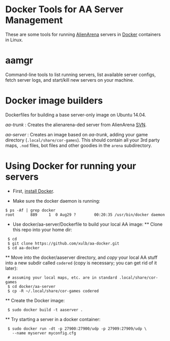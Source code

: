 Docker Tools for AA Server Management
=====================================

These are some tools for running [AlienArena](http://red.planetarena.org)
servers in [Docker](http://www.docker.com) containers in Linux.

# aamgr

Command-line tools to list running servers, list available server configs, 
fetch server logs, and start/kill new servers on your machine.

# Docker image builders

Dockerfiles for building a base server-only image on Ubuntu 14.04.

_aa-trunk_ : Creates the alienarena-ded server from AlienArena [SVN](http://svn.icculus.org/alienarena).

_aa-server_ : Creates an image based on _aa-trunk_, adding your game directory
(`.local/share/cor-games`). This should contain all your 3rd party maps, `.nod` files, bot files and other goodies in the `arena` subdirectory.

# Using Docker for running your servers

* First, [install Docker](https://docs.docker.com/installation/).

* Make sure the docker daemon is running:
```
$ ps -Af | grep docker
root       889     1  0 Aug29 ?        00:20:35 /usr/bin/docker daemon
```

* Use docker/aa-server/Dockerfile to build your local AA image:
** Clone this repo into your home dir:
```
 $ cd
 $ git clone https://github.com/xulb/aa-docker.git
 $ cd aa-docker
```
** Move into the docker/aaserver directory, and *copy* your local AA stuff 
into a new subdir called `codered` (copy is necessary; you can get rid of it
later):
```
 # assuming your local maps, etc. are in standard .local/share/cor-games
 $ cd docker/aa-server
 $ cp -R ~/.local/share/cor-games codered
```
** Create the Docker image:
```
 $ sudo docker build -t aaserver .
```
** Try starting a server in a docker container:
```
 $ sudo docker run -dt -p 27900:27900/udp -p 27909:27909/udp \
   --name myserver myconfig.cfg
```



